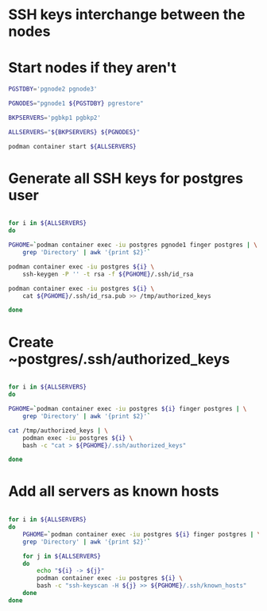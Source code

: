 # SSH keys interchange between the nodes


# Start nodes if they aren't

```bash
PGSTDBY='pgnode2 pgnode3'

PGNODES="pgnode1 ${PGSTDBY} pgrestore"

BKPSERVERS='pgbkp1 pgbkp2'

ALLSERVERS="${BKPSERVERS} ${PGNODES}"

podman container start ${ALLSERVERS}
```

# Generate all SSH keys for postgres user
```bash

for i in ${ALLSERVERS}
do

PGHOME=`podman container exec -iu postgres pgnode1 finger postgres | \
    grep 'Directory' | awk '{print $2}'`

podman container exec -iu postgres ${i} \
    ssh-keygen -P '' -t rsa -f ${PGHOME}/.ssh/id_rsa

podman container exec -iu postgres ${i} \
    cat ${PGHOME}/.ssh/id_rsa.pub >> /tmp/authorized_keys

done
```

# Create ~postgres/.ssh/authorized_keys
```bash

for i in ${ALLSERVERS}
do

PGHOME=`podman container exec -iu postgres ${i} finger postgres | \
    grep 'Directory' | awk '{print $2}'`

cat /tmp/authorized_keys | \
    podman exec -iu postgres ${i} \
    bash -c "cat > ${PGHOME}/.ssh/authorized_keys"

done
```


# Add all servers as known hosts
```bash

for i in ${ALLSERVERS}
do
    PGHOME=`podman container exec -iu postgres ${i} finger postgres | \
    grep 'Directory' | awk '{print $2}'`

    for j in ${ALLSERVERS}
    do
        echo "${i} -> ${j}"
        podman container exec -iu postgres ${i} \
        bash -c "ssh-keyscan -H ${j} >> ${PGHOME}/.ssh/known_hosts"
    done
done
```


